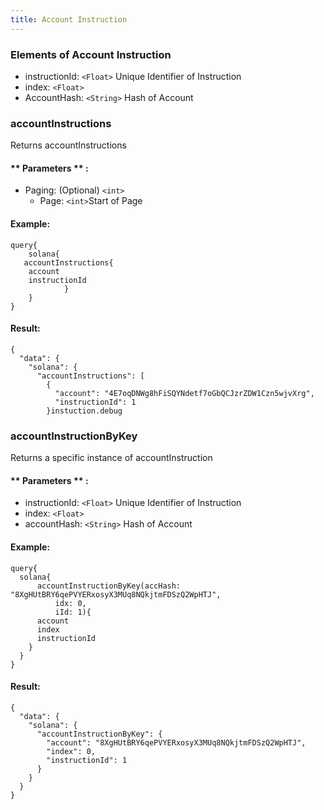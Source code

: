 ```yaml
---
title: Account Instruction
---
```


### Elements of Account Instruction
* instructionId: `<Float>` Unique Identifier of Instruction
* index: `<Float>` 
* AccountHash: `<String>` Hash of Account

### accountInstructions
Returns accountInstructions

#### ** Parameters ** : 
* Paging: (Optional) `<int>` 
  - Page: `<int>`Start of Page 

#### Example:
```
query{
	solana{
   accountInstructions{
    account
    instructionId
			}
    }
}
```

#### Result:
```
{
  "data": {
    "solana": {
      "accountInstructions": [
        {
          "account": "4E7oqDNWg8hFiSQYNdetf7oGbQCJzrZDW1Czn5wjvXrg",
          "instructionId": 1
        }instuction.debug
```

### accountInstructionByKey
Returns a specific instance of accountInstruction

#### ** Parameters ** : 
* instructionId: `<Float>` Unique Identifier of Instruction
* index: `<Float>` 
* accountHash: `<String>` Hash of Account

#### Example:
```
query{
  solana{
	  accountInstructionByKey(accHash: "8XgHUtBRY6qePVYERxosyX3MUq8NQkjtmFDSzQ2WpHTJ",
          idx: 0,
          iId: 1){
      account
      index
      instructionId
    }
  }
}
```

#### Result:
```
{
  "data": {
    "solana": {
      "accountInstructionByKey": {
        "account": "8XgHUtBRY6qePVYERxosyX3MUq8NQkjtmFDSzQ2WpHTJ",
        "index": 0,
        "instructionId": 1
      }
    }
  }
}
```


